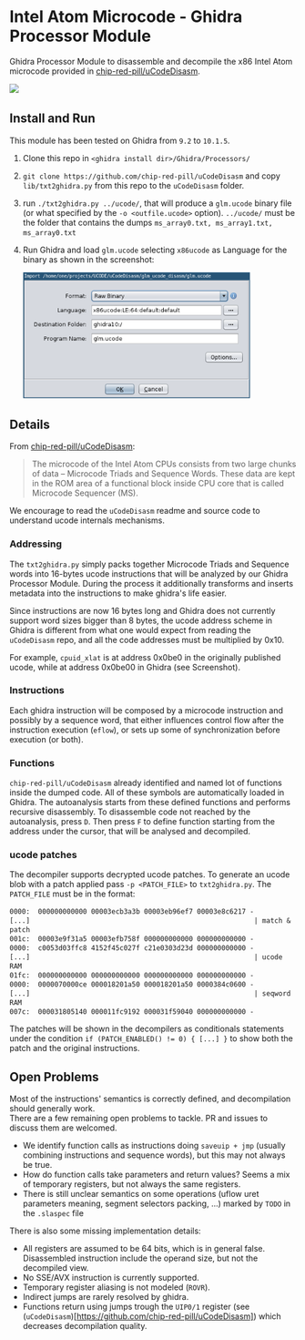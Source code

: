 # Intel Atom Microcode - Ghidra Processor Module
Ghidra Processor Module to disassemble and decompile the x86 Intel Atom microcode provided in [chip-red-pill/uCodeDisasm](https://github.com/chip-red-pill/uCodeDisasm).

<img src="https://user-images.githubusercontent.com/18199462/131227675-5c65de2e-6370-4996-80ab-6294e7d674b7.png" width="1280px">

## Install and Run
This module has been tested on Ghidra from `9.2` to `10.1.5`.

1. Clone this repo in `<ghidra install dir>/Ghidra/Processors/`
2. `git clone https://github.com/chip-red-pill/uCodeDisasm`  and copy `lib/txt2ghidra.py` from this repo to the `uCodeDisasm` folder.
3. run `./txt2ghidra.py ../ucode/`, that will produce a `glm.ucode` binary file (or what specified by the `-o <outfile.ucode>` option). `../ucode/` must be the folder that contains the dumps `ms_array0.txt, ms_array1.txt, ms_array0.txt`
4. Run Ghidra and load `glm.ucode` selecting `x86ucode` as Language for the binary as shown in the screenshot:
   
    <img src="images/Screenshot2.png" width="400px">



## Details

From [chip-red-pill/uCodeDisasm](https://github.com/chip-red-pill/uCodeDisasm):
> The microcode of the Intel Atom CPUs consists from two large chunks of data – Microcode Triads and Sequence Words. These data are kept in the ROM area of a functional block inside CPU core that is called Microcode Sequencer (MS).

We encourage to read the `uCodeDisasm` readme and source code to understand ucode internals mechanisms.

### Addressing

The `txt2ghidra.py` simply packs together Microcode Triads and Sequence words into 16-bytes ucode instructions that will be analyzed by our Ghidra Processor Module. During the process it additionally transforms and inserts metadata into the instructions to make ghidra's life easier.

Since instructions are now 16 bytes long and Ghidra does not currently support word sizes bigger than 8 bytes, the ucode address scheme in Ghidra is different from what one would expect from reading the `uCodeDisasm` repo, and all the code addresses must be multiplied by 0x10.

For example, `cpuid_xlat` is at address 0x0be0 in the originally published ucode, while at address 0x0be00 in Ghidra (see Screenshot).

### Instructions

Each ghidra instruction will be composed by a microcode instruction and possibly by a sequence word, that either influences control flow after the instruction execution (`eflow`), or sets up some of synchronization before execution (or both).

### Functions

`chip-red-pill/uCodeDisasm` already identified and named lot of functions inside the dumped code. All of these symbols are automatically loaded in Ghidra. The autoanalysis starts from these defined functions and performs recursive disassembly. To disassemble code not reached by the autoanalysis, press `D`. Then press `F` to define function starting from the address under the cursor, that will be analysed and decompiled.

### ucode patches
The decompiler supports decrypted ucode patches. To generate an ucode blob with a patch applied pass `-p <PATCH_FILE>` to `txt2ghidra.py`.
The `PATCH_FILE` must be in the format:
```
0000:  000000000000 00003ecb3a3b 00003eb96ef7 00003e8c6217 -
[...]                                                       | match & patch
001c:  00003e9f31a5 00003efb758f 000000000000 000000000000 -
0000:  c0053d03ffc8 4152f45c027f c21e0303d23d 000000000000 -
[...]                                                       | ucode RAM
01fc:  000000000000 000000000000 000000000000 000000000000 -
0000:  0000070000ce 000018201a50 000018201a50 0000384c0600 -
[...]                                                       | seqword RAM
007c:  000031805140 000011fc9192 000031f59040 000000000000 -
```

The patches will be shown in the decompilers as conditionals statements under the condition `if (PATCH_ENABLED() != 0) { [...] }` to show both the patch and the original instructions.

## Open Problems

Most of the instructions' semantics is correctly defined, and decompilation should generally work.  
There are a few remaining open problems to tackle. PR and issues to discuss them are welcomed.

- We identify function calls as instructions doing `saveuip + jmp` (usually combining instructions and sequence words), but this may not always be true.
- How do function calls take parameters and return values? Seems a mix of temporary registers, but not always the same registers.
- There is still unclear semantics on some operations (uflow uret parameters meaning, segment selectors packing, ...) marked by `TODO` in the `.slaspec` file

There is also some missing implementation details: 

- All registers are assumed to be 64 bits, which is in general false. Disassembled instruction include the operand size, but not the decompiled view.
- No SSE/AVX instruction is currently supported.
- Temporary register aliasing is not modeled (`ROVR`).
- Indirect jumps are rarely resolved by ghidra.
- Functions return using jumps trough the `UIP0/1` register (see (`uCodeDisasm`)[https://github.com/chip-red-pill/uCodeDisasm]) which decreases decompilation quality.
